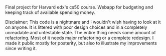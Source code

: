 Final project for Harvard edx's cs50 course. Webapp for budgeting and keeping
track of available spending money.

Disclaimer:
This code is a nightmare and I wouldn't wish having to look at it on anyone. It
is littered with poor design choices and in a completely unreadable and
untestable state. The entire thing needs some amount of refactoring. Most of it
needs major refactoring or a complete redesign. I made it public mostly for
posterity, but also to illustrate my improvements since writing it.
